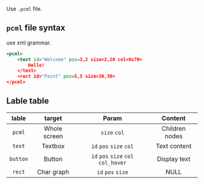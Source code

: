 Use `.pcml` file.

## `pcml` file syntax
use xml grammar.
```xml
<pcml>
	<text id="Welcome" pos=3,2 size=2,20 col=0x70>
		Hello!
	</text>
	<rect id="Paint" pos=5,5 size=30,30>
</pcml>
```

## Lable table
|lable|target|Param|Content|
|:-:|:-:|:-:|:-:|
|`pcml`|Whole screen|`size` `col`|Children nodes
|`text`|Textbox|`id` `pos` `size` `col`|Text content|
|`button`|Button|`id` `pos` `size` `col` `col_hover`|Display text
|`rect`|Char graph|`id` `pos` `size`|NULL|